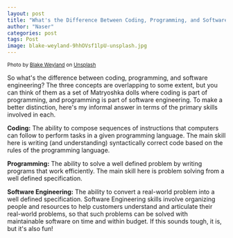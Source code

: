 ```yaml
---
layout: post
title: "What's the Difference Between Coding, Programming, and Software Engineering?"
author: "Naser"
categories: post
tags: Post
image: blake-weyland-9hhOVsf1lpU-unsplash.jpg
---
```

<sup>Photo by <a href="https://unsplash.com/@blakeweyland?utm_content=creditCopyText&utm_medium=referral&utm_source=unsplash">Blake Weyland</a> on <a href="https://unsplash.com/photos/three-assorted-color-nesting-dolls-9hhOVsf1lpU?utm_content=creditCopyText&utm_medium=referral&utm_source=unsplash">Unsplash</a></sup>

So what's the difference between coding, programming, and software engineering?  The three concepts are overlapping to some extent, but you can think of them as a set of Matryoshka dolls where coding is part of programming, and programming is part of software engineering.  To make a better distinction, here's my informal answer in terms of the primary skills involved in each.


**Coding:** The ability to compose sequences of instructions that computers can follow to perform tasks in a given programming language.  The main skill here is writing (and understanding) syntactically correct code based on the rules of the programming language.


**Programming:**  The ability to solve a well defined problem by writing programs that work efficiently.  The main skill here is problem solving from a well defined specification.


**Software Engineering:**  The ability to convert a real-world problem into a well defined specification.  Software Engineering skills involve organizing people and resources to help customers understand and articulate their real-world problems, so that such problems can be solved with maintainable software on time and within budget.  If this sounds tough, it is, but it's also fun! 
